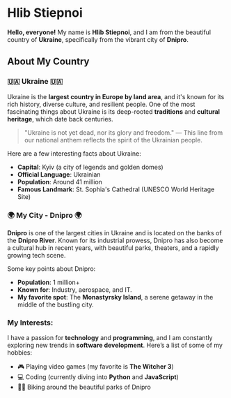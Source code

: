 # Hlib Stiepnoi

**Hello, everyone!** My name is **Hlib Stiepnoi**, and I am from the beautiful country of **Ukraine**, specifically from the vibrant city of **Dnipro**.

## About My Country

### 🇺🇦 **Ukraine** 🇺🇦
Ukraine is the **largest country in Europe by land area**, and it's known for its rich history, diverse culture, and resilient people. One of the most fascinating things about Ukraine is its deep-rooted **traditions** and **cultural heritage**, which date back centuries. 

> "Ukraine is not yet dead, nor its glory and freedom." — This line from our national anthem reflects the spirit of the Ukrainian people.

Here are a few interesting facts about Ukraine:
- **Capital**: Kyiv (a city of legends and golden domes)
- **Official Language**: Ukrainian
- **Population**: Around 41 million
- **Famous Landmark**: St. Sophia's Cathedral (UNESCO World Heritage Site)

### 🌍 **My City - Dnipro** 🌍
**Dnipro** is one of the largest cities in Ukraine and is located on the banks of the **Dnipro River**. Known for its industrial prowess, Dnipro has also become a cultural hub in recent years, with beautiful parks, theaters, and a rapidly growing tech scene.

Some key points about Dnipro:
- **Population**: 1 million+
- **Known for**: Industry, aerospace, and IT.
- **My favorite spot**: The **Monastyrsky Island**, a serene getaway in the middle of the bustling city.

### My Interests:
I have a passion for **technology** and **programming**, and I am constantly exploring new trends in **software development**. Here’s a list of some of my hobbies:
- 🎮 Playing video games (my favorite is **The Witcher 3**)
- 💻 Coding (currently diving into **Python** and **JavaScript**)
- 🚴‍♂️ Biking around the beautiful parks of Dnipro


